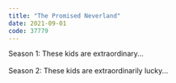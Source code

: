```yaml
---
title: "The Promised Neverland"
date: 2021-09-01
code: 37779
---
```

Season 1: These kids are extraordinary...
<br><br>
Season 2: These kids are extraordinarily lucky...